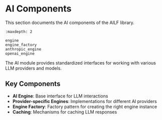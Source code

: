 # AI Components

This section documents the AI components of the AILF library.

```{toctree}
:maxdepth: 2

engine
engine_factory
anthropic_engine
openai_engine
```

The AI module provides standardized interfaces for working with various LLM providers and models.

## Key Components

- **AI Engine**: Base interface for LLM interactions
- **Provider-specific Engines**: Implementations for different AI providers
- **Engine Factory**: Factory pattern for creating the right engine instance
- **Caching**: Mechanisms for caching LLM responses
